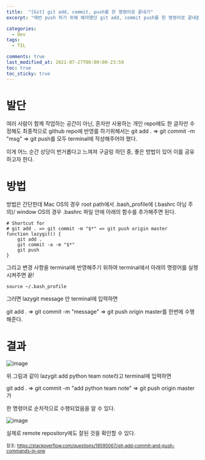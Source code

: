 ```yaml
---
title:  "[Git] git add, commit, push를 한 명령어로 끝내기"
excerpt: "매번 push 하기 위해 해야했던 git add, commit push를 한 명령어로 끝내봅시다!"

categories:
  - Dev
tags:
  - TIL

comments: true
last_modified_at: 2021-07-27T00:00:00-23:59
toc: true
toc_sticky: true
---
```


# 발단

여러 사람이 함께 작업하는 공간이 아닌, 혼자만 사용하는 개인 repo에도 한 글자만 수정해도 최종적으로 github repo에 반영를 하기위해서는 git add . => git commit -m "msg" => git push를 모두 terminal에 작성해주어야 했다. 

이게 어느 순간 상당이 번거롭다고 느껴져 구글링 하던 중, 좋은 방법이 있어 이를 공유하고자 한다.



# 방법

방법은 간단한데 Mac OS의 경우 root path에서 .bash_profile에 (.bashrc 아님 주의)/ window OS의 경우 .bashrc 파일 안에 아래의 함수를 추가해주면 된다.

```shell
# Shortcut for
# git add . => git commit -m "$*" => git push origin master
function lazygit() {
    git add .
    git commit -a -m "$*"
    git push
}
```

그리고 변경 사항을 terminal에 반영해주기 위하여 terminal에서 아래의 명령어를 실행 시켜주면 끝!

```shell
source ~/.bash_profile
```

그러면 lazygit message 만 terminal에 입력하면 

git add . => git commit -m "message" => git push origin master를 한번에 수행해준다.



# 결과

![image](https://user-images.githubusercontent.com/60743304/118743400-44da7880-b88d-11eb-91fd-744c201e9ed5.png)

위 그림과 같이 lazygit add python team note라고 terminal에 입력하면 

git add . => git commit -m "add python team note" => git push origin master가

한 명령어로 순차적으로 수행되었음을 알 수 있다.



![image](https://user-images.githubusercontent.com/60743304/118743703-d0eca000-b88d-11eb-898b-626a0d21f30d.png)

실제로 remote repository에도 잘된 것을 확인할 수 있다.



<small>참조: https://stackoverflow.com/questions/19595067/git-add-commit-and-push-commands-in-one</small>